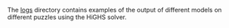 The [logs](./logs) directory contains examples of the output of different models on different puzzles using the HiGHS solver.